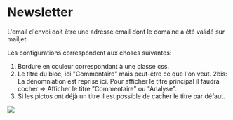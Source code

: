 Newsletter
==========

L'email d'envoi doit être une adresse email dont le domaine a été validé sur mailjet.

Les configurations correspondent aux choses suivantes:

1. Bordure en couleur correspondant à une classe css.
2. Le titre du bloc, ici "Commentaire" mais peut-être ce que l'on veut. 2bis: La dénomniation est reprise ici. Pour afficher le titre principal il faudra cocher =&gt; Afficher le titre "Commentaire" ou "Analyse".
3. Si les pictos ont déjà un titre il est possible de cacher le titre par défaut.

![](https://library.test/images/6pBuoNOCj7aoSspmj5S421ecf2Gjac30DZFo9ONg.png)

